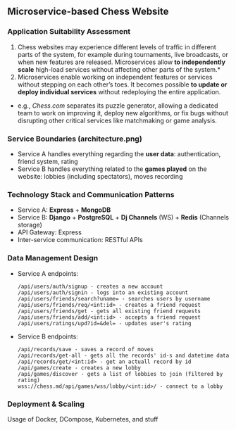 ## Microservice-based Chess Website

### Application Suitability Assessment
1. Chess websites may experience different levels of traffic in different parts of the system, for example during tournaments, live broadcasts, or when new features are released. Microservices allow **to independently scale** high-load services without affecting other parts of the system.*
2. Microservices enable working on independent features or services without stepping on each other’s toes. It becomes possible **to update or deploy individual services** without redeploying the entire application.
* e.g., *Chess.com* separates its puzzle generator, allowing a dedicated team to work on improving it, deploy new algorithms, or fix bugs without disrupting other critical services like matchmaking or game analysis.

### Service Boundaries (architecture.png)
* Service A handles everything regarding the **user data**: authentication, friend system, rating
* Service B handles everything related to the **games played** on the website: lobbies (including spectators), moves recording

### Technology Stack and Communication Patterns
* Service A: **Express** + **MongoDB**
* Service B: **Django** + **PostgreSQL** + **Dj Channels** (WS) + **Redis** (Channels storage)
* API Gateway: Express
* Inter-service communication: RESTful APIs

### Data Management Design
* Service A endpoints:

      /api/users/auth/signup - creates a new account
      /api/users/auth/signin - logs into an existing account
      /api/users/friends/search?uname= - searches users by username
      /api/users/friends/req/<int:id> - creates a friend request
      /api/users/friends/get - gets all existing friend requests
      /api/users/friends/add/<int:id> - accepts a friend request
      /api/users/ratings/upd?id=&del= - updates user's rating

* Service B endpoints:

      /api/records/save - saves a record of moves
      /api/records/get-all - gets all the records' id-s and datetime data
      /api/records/get/<int:id> - get an actuall record by id
      /api/games/create - creates a new lobby
      /api/games/discover - gets a list of lobbies to join (filtered by rating)
      wss://chess.md/api/games/wss/lobby/<int:id>/ - connect to a lobby

### Deployment & Scaling
Usage of Docker, DCompose, Kubernetes, and stuff